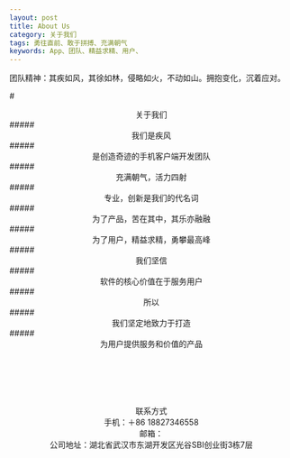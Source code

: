 ```yaml
---
layout: post
title: About Us
category: 关于我们
tags: 勇往直前、敢于拼搏、充满朝气
keywords: App、团队、精益求精、用户、
---
```


团队精神：其疾如风，其徐如林，侵略如火，不动如山。拥抱变化，沉着应对。

#<center>关于我们</center>#####<center>我们是疾风</center>#####<center>是创造奇迹的手机客户端开发团队</center>#####<center>充满朝气，活力四射</center>#####<center>专业，创新是我们的代名词</center>#####<center>为了产品，苦在其中，其乐亦融融</center>#####<center>为了用户，精益求精，勇攀最高峰</center>#####<center>我们坚信</center>#####<center>软件的核心价值在于服务用户</center>#####<center>所以</center>#####<center>我们坚定地致力于打造</center>#####<center>为用户提供服务和价值的产品</center><br>
<br>
<br>
<br>
<br><center>联系方式</center><center>手机：＋86 18827346558</center><center>邮箱：<jifengbestapp@gmail.com></center>
<center>公司地址：湖北省武汉市东湖开发区光谷SBI创业街3栋7层</center>